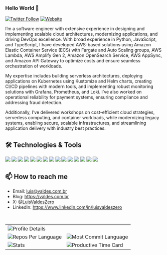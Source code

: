 ### Hello World 👋

[![Twitter Follow](https://img.shields.io/twitter/follow/LuisValdesZero?label=Follow&style=social)](https://twitter.com/LuisValdesZero)
[![Website](https://img.shields.io/badge/Website-valdes.com.br-blue)](https://valdes.com.br/)


I’m a software engineer with extensive experience in designing and implementing scalable cloud architectures, modernizing applications, and driving DevOps excellence. With broad experience in Python, JavaScript, and TypeScript, I have developed AWS-based solutions using Amazon Elastic Container Service (ECS) with Fargate and Auto Scaling groups, AWS Lambda, AWS Amplify Gen 2, Amazon OpenSearch Service, AWS AppSync, and Amazon API Gateway to optimize costs and ensure seamless orchestration of workloads.

My expertise includes building serverless architectures, deploying applications on Kubernetes using Kustomize and Helm charts, creating CI/CD pipelines with modern tools, and implementing robust monitoring solutions with Grafana, Prometheus, and Loki. I’ve also worked on operational reliability for payment systems, ensuring compliance and addressing fraud detection.

Additionally, I’ve delivered workshops on cost-efficient cloud strategies, serverless computing, and container workloads, while modernizing legacy systems, enabling secure, scalable infrastructures, and streamlining application delivery with industry best practices.

## 🛠️ Technologies & Tools
![](https://img.shields.io/badge/Code-JavaScript-informational?style=flat&color=informational&logo=javascript)
![](https://img.shields.io/badge/Code-TypeScript-informational?style=flat&color=informational&logo=typescript)
![](https://img.shields.io/badge/Code-Python-informational?style=flat&color=informational&logo=python)
![](https://img.shields.io/badge/Code-React-informational?style=flat&color=informational&logo=react)
![](https://img.shields.io/badge/Code-Node-informational?style=flat&color=informational&logo=node.js)
![](https://img.shields.io/badge/Tool-Jest-informational?style=flat&color=warning&logo=jest)
![](https://img.shields.io/badge/Tool-Docker-informational?style=flat&color=warning&logo=docker)
![](https://img.shields.io/badge/Infra-Terraform-7B42BC?logo=terraform&logoColor=white)
![](https://img.shields.io/badge/Infra-AWS_CDK-FF9900?logo=awscdk&logoColor=white)
![](https://img.shields.io/badge/AWS-Lambda-FF9900?logo=awslambda&logoColor=white)
![](https://img.shields.io/badge/AWS-AppSync-FF4F8B?logo=awsappsync&logoColor=white)
![](https://img.shields.io/badge/Amazon-API_Gateway-FF4F00?logo=amazonapigateway&logoColor=white)
![](https://img.shields.io/badge/Amazon-ECS-FF9900?logo=amazonecs&logoColor=white)
![](https://img.shields.io/badge/Amazon-EKS-FF9900?logo=amazoneks&logoColor=white)
![](https://img.shields.io/badge/Amazon-EC2-FF9900?logo=amazonec2&logoColor=white)


## 📫 How to reach me
- Email: luis@valdes.com.br
- Blog: https://valdes.com.br
- X:       [@LuisValdesZero](https://twitter.com/LuisValdesZero)
- LinkedIn: https://www.linkedin.com/in/luisvaldeszero

<br>
<table>
  <tr>
    <td colspan="2">
      <img src="https://github-profile-summary-cards.vercel.app/api/cards/profile-details?username=LuisValdesZero&theme=zenburn" alt="Profile Details">
    </td>
  </tr>
  <tr>
    <td>
      <img src="http://github-profile-summary-cards.vercel.app/api/cards/repos-per-language?username=LuisValdesZero&theme=zenburn" alt="Repos Per Language">
    </td>
    <td>
      <img src="http://github-profile-summary-cards.vercel.app/api/cards/most-commit-language?username=LuisValdesZero&theme=zenburn" alt="Most Commit Language">
    </td>
  </tr>
  <tr>
    <td>
      <img src="http://github-profile-summary-cards.vercel.app/api/cards/stats?username=LuisValdesZero&theme=zenburn" alt="Stats">
    </td>
    <td>
      <img src="http://github-profile-summary-cards.vercel.app/api/cards/productive-time?username=LuisValdesZero&theme=zenburn&utcOffset=-3" alt="Productive Time Card">
    </td>
  </tr>
</table>
